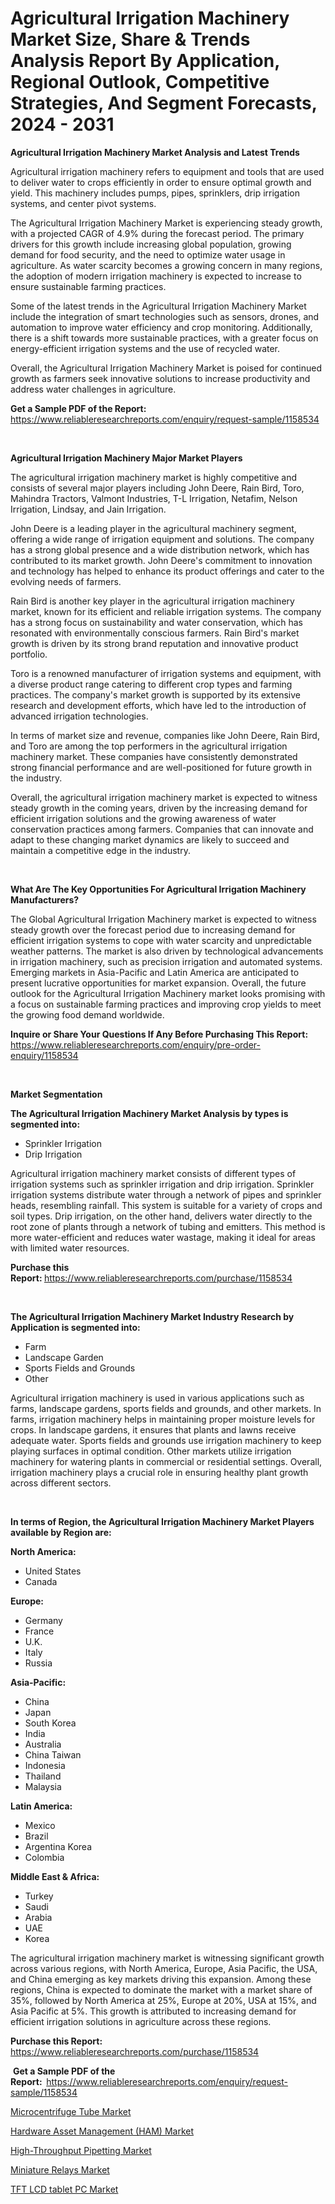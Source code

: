 <p><h1>Agricultural Irrigation Machinery Market Size, Share & Trends Analysis Report By Application, Regional Outlook, Competitive Strategies, And Segment Forecasts, 2024 - 2031</h1></p><p><strong>Agricultural Irrigation Machinery Market Analysis and Latest Trends</strong></p>
<p><p>Agricultural irrigation machinery refers to equipment and tools that are used to deliver water to crops efficiently in order to ensure optimal growth and yield. This machinery includes pumps, pipes, sprinklers, drip irrigation systems, and center pivot systems.</p><p>The Agricultural Irrigation Machinery Market is experiencing steady growth, with a projected CAGR of 4.9% during the forecast period. The primary drivers for this growth include increasing global population, growing demand for food security, and the need to optimize water usage in agriculture. As water scarcity becomes a growing concern in many regions, the adoption of modern irrigation machinery is expected to increase to ensure sustainable farming practices.</p><p>Some of the latest trends in the Agricultural Irrigation Machinery Market include the integration of smart technologies such as sensors, drones, and automation to improve water efficiency and crop monitoring. Additionally, there is a shift towards more sustainable practices, with a greater focus on energy-efficient irrigation systems and the use of recycled water.</p><p>Overall, the Agricultural Irrigation Machinery Market is poised for continued growth as farmers seek innovative solutions to increase productivity and address water challenges in agriculture.</p></p>
<p><strong>Get a Sample PDF of the Report:&nbsp;</strong> <a href="https://www.reliableresearchreports.com/enquiry/request-sample/1158534">https://www.reliableresearchreports.com/enquiry/request-sample/1158534</a></p>
<p>&nbsp;</p>
<p><strong>Agricultural Irrigation Machinery Major Market Players</strong></p>
<p><p>The agricultural irrigation machinery market is highly competitive and consists of several major players including John Deere, Rain Bird, Toro, Mahindra Tractors, Valmont Industries, T-L Irrigation, Netafim, Nelson Irrigation, Lindsay, and Jain Irrigation.</p><p>John Deere is a leading player in the agricultural machinery segment, offering a wide range of irrigation equipment and solutions. The company has a strong global presence and a wide distribution network, which has contributed to its market growth. John Deere's commitment to innovation and technology has helped to enhance its product offerings and cater to the evolving needs of farmers.</p><p>Rain Bird is another key player in the agricultural irrigation machinery market, known for its efficient and reliable irrigation systems. The company has a strong focus on sustainability and water conservation, which has resonated with environmentally conscious farmers. Rain Bird's market growth is driven by its strong brand reputation and innovative product portfolio.</p><p>Toro is a renowned manufacturer of irrigation systems and equipment, with a diverse product range catering to different crop types and farming practices. The company's market growth is supported by its extensive research and development efforts, which have led to the introduction of advanced irrigation technologies.</p><p>In terms of market size and revenue, companies like John Deere, Rain Bird, and Toro are among the top performers in the agricultural irrigation machinery market. These companies have consistently demonstrated strong financial performance and are well-positioned for future growth in the industry.</p><p>Overall, the agricultural irrigation machinery market is expected to witness steady growth in the coming years, driven by the increasing demand for efficient irrigation solutions and the growing awareness of water conservation practices among farmers. Companies that can innovate and adapt to these changing market dynamics are likely to succeed and maintain a competitive edge in the industry.</p></p>
<p>&nbsp;</p>
<p><strong>What Are The Key Opportunities For Agricultural Irrigation Machinery Manufacturers?</strong></p>
<p><p>The Global Agricultural Irrigation Machinery market is expected to witness steady growth over the forecast period due to increasing demand for efficient irrigation systems to cope with water scarcity and unpredictable weather patterns. The market is also driven by technological advancements in irrigation machinery, such as precision irrigation and automated systems. Emerging markets in Asia-Pacific and Latin America are anticipated to present lucrative opportunities for market expansion. Overall, the future outlook for the Agricultural Irrigation Machinery market looks promising with a focus on sustainable farming practices and improving crop yields to meet the growing food demand worldwide.</p></p>
<p><strong>Inquire or Share Your Questions If Any Before Purchasing This Report:</strong> <a href="https://www.reliableresearchreports.com/enquiry/pre-order-enquiry/1158534">https://www.reliableresearchreports.com/enquiry/pre-order-enquiry/1158534</a></p>
<p>&nbsp;</p>
<p><strong>Market Segmentation</strong></p>
<p><strong>The Agricultural Irrigation Machinery Market Analysis by types is segmented into:</strong></p>
<p><ul><li>Sprinkler Irrigation</li><li>Drip Irrigation</li></ul></p>
<p><p>Agricultural irrigation machinery market consists of different types of irrigation systems such as sprinkler irrigation and drip irrigation. Sprinkler irrigation systems distribute water through a network of pipes and sprinkler heads, resembling rainfall. This system is suitable for a variety of crops and soil types. Drip irrigation, on the other hand, delivers water directly to the root zone of plants through a network of tubing and emitters. This method is more water-efficient and reduces water wastage, making it ideal for areas with limited water resources.</p></p>
<p><strong>Purchase this Report:&nbsp;</strong><a href="https://www.reliableresearchreports.com/purchase/1158534">https://www.reliableresearchreports.com/purchase/1158534</a></p>
<p>&nbsp;</p>
<p><strong>The Agricultural Irrigation Machinery Market Industry Research by Application is segmented into:</strong></p>
<p><ul><li>Farm</li><li>Landscape Garden</li><li>Sports Fields and Grounds</li><li>Other</li></ul></p>
<p><p>Agricultural irrigation machinery is used in various applications such as farms, landscape gardens, sports fields and grounds, and other markets. In farms, irrigation machinery helps in maintaining proper moisture levels for crops. In landscape gardens, it ensures that plants and lawns receive adequate water. Sports fields and grounds use irrigation machinery to keep playing surfaces in optimal condition. Other markets utilize irrigation machinery for watering plants in commercial or residential settings. Overall, irrigation machinery plays a crucial role in ensuring healthy plant growth across different sectors.</p></p>
<p>&nbsp;</p>
<p><strong>In terms of Region, the Agricultural Irrigation Machinery Market Players available by Region are:</strong></p>
<p>
    <p> <strong> North America: </strong>
        <ul>
            <li>United States</li>
            <li>Canada</li>
        </ul>
        </p> 
    <p> <strong> Europe: </strong>
        <ul>
            <li>Germany</li>
            <li>France</li>
            <li>U.K.</li>
            <li>Italy</li>
            <li>Russia</li>
        </ul>
        </p> 
    <p> <strong> Asia-Pacific: </strong>
        <ul>
            <li>China</li>
            <li>Japan</li>
            <li>South Korea</li>
            <li>India</li>
            <li>Australia</li>
            <li>China Taiwan</li>
            <li>Indonesia</li>
            <li>Thailand</li>
            <li>Malaysia</li>
        </ul>
        </p> 
    <p> <strong> Latin America: </strong>
        <ul>
            <li>Mexico</li>
            <li>Brazil</li>
            <li>Argentina Korea</li>
            <li>Colombia</li>
        </ul>
        </p> 
    <p> <strong> Middle East & Africa: </strong>
        <ul>
            <li>Turkey</li>
            <li>Saudi</li>
            <li>Arabia</li>
            <li>UAE</li>
            <li>Korea</li>
        </ul>
    </p>
    </p>
<p><p>The agricultural irrigation machinery market is witnessing significant growth across various regions, with North America, Europe, Asia Pacific, the USA, and China emerging as key markets driving this expansion. Among these regions, China is expected to dominate the market with a market share of 35%, followed by North America at 25%, Europe at 20%, USA at 15%, and Asia Pacific at 5%. This growth is attributed to increasing demand for efficient irrigation solutions in agriculture across these regions.</p></p>
<p><strong>Purchase this Report: </strong><a href="https://www.reliableresearchreports.com/purchase/1158534">https://www.reliableresearchreports.com/purchase/1158534</a></p>
<p>&nbsp;<strong>Get a Sample PDF of the Report:&nbsp;&nbsp;</strong><a href="https://www.reliableresearchreports.com/enquiry/request-sample/1158534">https://www.reliableresearchreports.com/enquiry/request-sample/1158534</a></p>
<p><strong></strong></p>
<p><p><a href="https://github.com/mohamedbakry57/Market-Research-Report-List-1/blob/main/microcentrifuge-tube-market.md">Microcentrifuge Tube Market</a></p><p><a href="https://issuu.com/reportprime-2/docs/hardware-asset-management-ham-market-size-2030.ppt">Hardware Asset Management (HAM) Market</a></p><p><a href="https://github.com/juancolorado15/Market-Research-Report-List-1/blob/main/high-throughput-pipetting-market.md">High-Throughput Pipetting Market</a></p><p><a href="https://github.com/mahnoor2003/Market-Research-Report-List-3/blob/main/miniature-relays-market.md">Miniature Relays Market</a></p><p><a href="https://issuu.com/reportprime-2/docs/tft-lcd-tablet-pc-market-size-2030.pptx">TFT LCD tablet PC Market</a></p></p>
